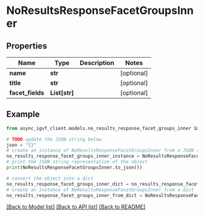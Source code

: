 # NoResultsResponseFacetGroupsInner


## Properties

Name | Type | Description | Notes
------------ | ------------- | ------------- | -------------
**name** | **str** |  | [optional] 
**title** | **str** |  | [optional] 
**facet_fields** | **List[str]** |  | [optional] 

## Example

```python
from async_igvf_client.models.no_results_response_facet_groups_inner import NoResultsResponseFacetGroupsInner

# TODO update the JSON string below
json = "{}"
# create an instance of NoResultsResponseFacetGroupsInner from a JSON string
no_results_response_facet_groups_inner_instance = NoResultsResponseFacetGroupsInner.from_json(json)
# print the JSON string representation of the object
print(NoResultsResponseFacetGroupsInner.to_json())

# convert the object into a dict
no_results_response_facet_groups_inner_dict = no_results_response_facet_groups_inner_instance.to_dict()
# create an instance of NoResultsResponseFacetGroupsInner from a dict
no_results_response_facet_groups_inner_from_dict = NoResultsResponseFacetGroupsInner.from_dict(no_results_response_facet_groups_inner_dict)
```
[[Back to Model list]](../README.md#documentation-for-models) [[Back to API list]](../README.md#documentation-for-api-endpoints) [[Back to README]](../README.md)


